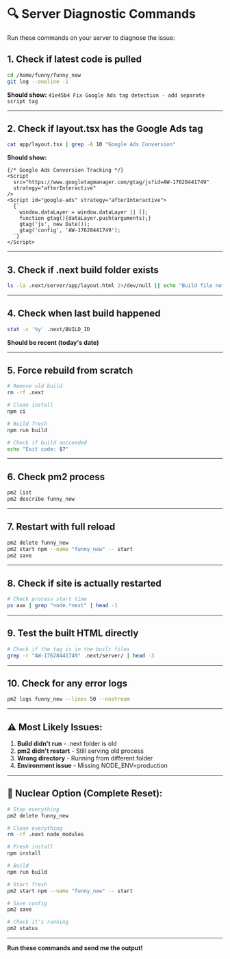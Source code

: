 # 🔍 Server Diagnostic Commands

Run these commands on your server to diagnose the issue:

## 1. Check if latest code is pulled
```bash
cd /home/funny/funny_new
git log --oneline -1
```
**Should show:** `41e45b4 Fix Google Ads tag detection - add separate script tag`

---

## 2. Check if layout.tsx has the Google Ads tag
```bash
cat app/layout.tsx | grep -A 10 "Google Ads Conversion"
```
**Should show:**
```
{/* Google Ads Conversion Tracking */}
<Script
  src="https://www.googletagmanager.com/gtag/js?id=AW-17628441749"
  strategy="afterInteractive"
/>
<Script id="google-ads" strategy="afterInteractive">
  {`
    window.dataLayer = window.dataLayer || [];
    function gtag(){dataLayer.push(arguments);}
    gtag('js', new Date());
    gtag('config', 'AW-17628441749');
  `}
</Script>
```

---

## 3. Check if .next build folder exists
```bash
ls -la .next/server/app/layout.html 2>/dev/null || echo "Build file not found"
```

---

## 4. Check when last build happened
```bash
stat -c '%y' .next/BUILD_ID
```
**Should be recent (today's date)**

---

## 5. Force rebuild from scratch
```bash
# Remove old build
rm -rf .next

# Clean install
npm ci

# Build fresh
npm run build

# Check if build succeeded
echo "Exit code: $?"
```

---

## 6. Check pm2 process
```bash
pm2 list
pm2 describe funny_new
```

---

## 7. Restart with full reload
```bash
pm2 delete funny_new
pm2 start npm --name "funny_new" -- start
pm2 save
```

---

## 8. Check if site is actually restarted
```bash
# Check process start time
ps aux | grep "node.*next" | head -1
```

---

## 9. Test the built HTML directly
```bash
# Check if the tag is in the built files
grep -r "AW-17628441749" .next/server/ | head -3
```

---

## 10. Check for any error logs
```bash
pm2 logs funny_new --lines 50 --nostream
```

---

## ⚠️ Most Likely Issues:

1. **Build didn't run** - .next folder is old
2. **pm2 didn't restart** - Still serving old process
3. **Wrong directory** - Running from different folder
4. **Environment issue** - Missing NODE_ENV=production

---

## 🔧 Nuclear Option (Complete Reset):

```bash
# Stop everything
pm2 delete funny_new

# Clean everything
rm -rf .next node_modules

# Fresh install
npm install

# Build
npm run build

# Start fresh
pm2 start npm --name "funny_new" -- start

# Save config
pm2 save

# Check it's running
pm2 status
```

---

**Run these commands and send me the output!**
